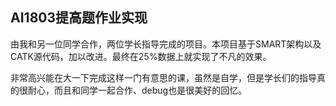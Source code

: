 ## AI1803提高题作业实现

由我和另一位同学合作，两位学长指导完成的项目。本项目基于SMART架构以及CATK源代码，加以改进。最终在25%数据上就实现了不凡的效果。

非常高兴能在大一下完成这样一门有意思的课，虽然是自学，但是学长们的指导真的很耐心，而且和同学一起合作、debug也是很美好的回忆。

